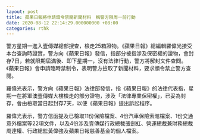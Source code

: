 ```yaml
---
layout: post
title: 蘋果日報將申請頒令禁閱新聞材料　稱警方限周一前行動
date: 2020-08-12 22:14:29.000000000 +08:00
categories: rthk
---
```


警方星期一進入壹傳媒總部搜查，檢走25箱證物。《蘋果日報》總編輯羅偉光接受本台查詢時證實，警方向《蘋果日報》發信，指部分被指涉及保密權的證物，會封存7日，若就限期屆滿後、即下星期一，沒有法律行動，警方將解封文件查閲。《蘋果日報》會申請臨時禁制令，表明警方撿取了新聞材料，要求頒令禁止警方查閱。

羅偉光表示，警方向《蘋果日報》法律部發信，指《蘋果日報》的法律代表指，星期一在將軍澳壹傳媒大樓檢走的部分證物，涉及「法律專業保密權」，已妥為封存，會由檢取當日起封存7天，以便《蘋果日報》提出訴訟程序。

羅偉光表示，警方信函提及已檢取11份保險檔案、4份汽車保險索賠檔案、1份交通意外檔案等22項文件，以及4份涉及壹傳媒行政總裁張劍虹、營運總裁兼財務總裁周達權、行政總監黃偉強及蘋果日報慈善基金的個人檔案。
